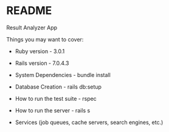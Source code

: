 # README
Result Analyzer App

Things you may want to cover:

* Ruby version - 3.0.1

* Rails version - 7.0.4.3

* System Dependencies - bundle install

* Database Creation - rails db:setup

* How to run the test suite - rspec

* How to run the server - rails s

* Services (job queues, cache servers, search engines, etc.)

